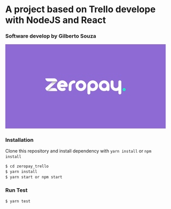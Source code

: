# A project based on Trello develope with NodeJS and React



### Software develop by Gilberto Souza
![Print chat](./public/images/banner_zeropay.png)


### Installation
Clone this repository and install dependency with `yarn install` or `npm install`
```sh
$ cd zeropay_trello
$ yarn install
$ yarn start or npm start
```
### Run Test

```sh
$ yarn test
```




